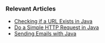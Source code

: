 ### Relevant Articles

- [Checking if a URL Exists in Java](https://www.baeldung.com/java-check-url-exists)
- [Do a Simple HTTP Request in Java](http://www.baeldung.com/java-http-request)
- [Sending Emails with Java](http://www.baeldung.com/java-email)
